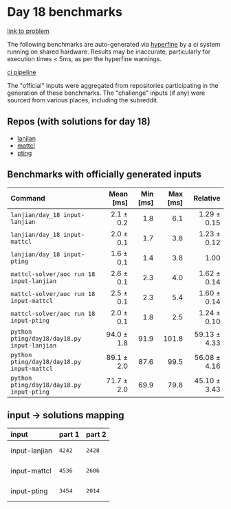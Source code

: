 # Day 18 benchmarks

[link to problem](http://adventofcode.com/2022/day/18)

The following benchmarks are auto-generated via [hyperfine](https://github.com/sharkdp/hyperfine) by a ci system running on shared hardware. Results may be inaccurate, particularly for execution times < 5ms, as per the hyperfine warnings.

[ci pipeline](http://ci.papercode.net:8080/teams/aoc2022/pipelines/aoc-compare-2022)

The "official" inputs were aggregated from repositories participating in the generation of these benchmarks. The "challenge" inputs (if any) were sourced from various places, including the subreddit.

## Repos (with solutions for day 18)


- [lanjian](https://github.com/LanJian/aoc-2022)
- [mattcl](https://github.com/mattcl/aoc2022)
- [pting](https://github.com/pting/aoc2022)

## Benchmarks with officially generated inputs
| Command | Mean [ms] | Min [ms] | Max [ms] | Relative |
|:---|---:|---:|---:|---:|
| `lanjian/day_18 input-lanjian` | 2.1 ± 0.2 | 1.8 | 6.1 | 1.29 ± 0.15 |
| `lanjian/day_18 input-mattcl` | 2.0 ± 0.1 | 1.7 | 3.8 | 1.23 ± 0.12 |
| `lanjian/day_18 input-pting` | 1.6 ± 0.1 | 1.4 | 3.8 | 1.00 |
| `mattcl-solver/aoc run 18 input-lanjian` | 2.6 ± 0.1 | 2.3 | 4.0 | 1.62 ± 0.14 |
| `mattcl-solver/aoc run 18 input-mattcl` | 2.5 ± 0.1 | 2.3 | 5.4 | 1.60 ± 0.14 |
| `mattcl-solver/aoc run 18 input-pting` | 2.0 ± 0.1 | 1.8 | 2.5 | 1.24 ± 0.10 |
| `python pting/day18/day18.py input-lanjian` | 94.0 ± 1.8 | 91.9 | 101.8 | 59.13 ± 4.33 |
| `python pting/day18/day18.py input-mattcl` | 89.1 ± 2.0 | 87.6 | 99.5 | 56.08 ± 4.16 |
| `python pting/day18/day18.py input-pting` | 71.7 ± 2.0 | 69.9 | 79.8 | 45.10 ± 3.43 |

## input -> solutions mapping
|input|part 1|part 2|
|:---|:---|:---|
|input-lanjian|<pre>4242</pre>|<pre>2428</pre>|
|input-mattcl|<pre>4536</pre>|<pre>2606</pre>|
|input-pting|<pre>3454</pre>|<pre>2014</pre>|

